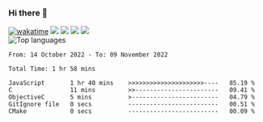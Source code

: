 ### Hi there 👋
[![wakatime](https://wakatime.com/badge/user/368879df-dc38-4b1a-86c4-8a2054a0e074.svg)](https://wakatime.com/@368879df-dc38-4b1a-86c4-8a2054a0e074)
<img src="https://img.shields.io/badge/Windows-0078D6?style=flat&logo=windows&logoColor=white">
<img src="https://img.shields.io/badge/IntelliJ_IDEA-000000.svg?style=flat&logo=intellij-idea&logoColor=white">
<img src="https://img.shields.io/badge/WebStorm-000000?style=flat&logo=WebStorm&logoColor=white">
<img src="https://img.shields.io/badge/Discord-5865F2?label=kano%233578&style=flat&logo=discord&logoColor=white">
<br>
![Top languages](https://github-readme-stats.vercel.app/api/top-langs/?username=kano-o&count_private=true&title_color=77bdfb&icon_color=77bdfb&text_color=77bdfb&bg_color=0d1117&langs_count=6&layout=compact&hide_border=true)
<br>

<!--START_SECTION:waka-->

```text
From: 14 October 2022 - To: 09 November 2022

Total Time: 1 hr 58 mins

JavaScript       1 hr 40 mins    >>>>>>>>>>>>>>>>>>>>>----   85.19 %
C                11 mins         >>-----------------------   09.41 %
ObjectiveC       5 mins          >------------------------   04.79 %
GitIgnore file   0 secs          -------------------------   00.51 %
CMake            0 secs          -------------------------   00.09 %
```

<!--END_SECTION:waka-->
